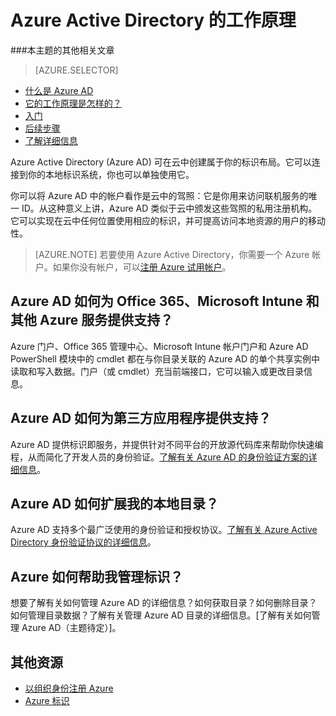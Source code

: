 <properties
	pageTitle="Azure Active Directory 的工作原理 | Azure"
	description="Azure Active Directory 可在云中创建属于你的标识布局。它可以连接到你的本地标识系统，你也可以单独使用它。"
	services="active-directory"
	documentationCenter=""
	authors="curtand"
	manager="stevenpo"
	editor=""/>

<tags 
	ms.service="active-directory" 
	ms.date="04/26/2016"
	wacn.date="07/26/2016"/>



# Azure Active Directory 的工作原理

###本主题的其他相关文章

> [AZURE.SELECTOR]
- [什么是 Azure AD](/documentation/articles/active-directory-whatis/)
- [它的工作原理是怎样的？](/documentation/articles/active-directory-works/)
- [入门](/documentation/articles/active-directory-get-started/)
- [后续步骤](/documentation/articles/active-directory-next-steps/)
- [了解详细信息](/documentation/articles/active-directory-learn-map/)


Azure Active Directory (Azure AD) 可在云中创建属于你的标识布局。它可以连接到你的本地标识系统，你也可以单独使用它。

你可以将 Azure AD 中的帐户看作是云中的驾照：它是你用来访问联机服务的唯一 ID。从这种意义上讲，Azure AD 类似于云中颁发这些驾照的私用注册机构。它可以实现在云中任何位置使用相应的标识，并可提高访问本地资源的用户的移动性。 

> [AZURE.NOTE] 若要使用 Azure Active Directory，你需要一个 Azure 帐户。如果你没有帐户，可以[注册 Azure 试用帐户](/pricing/1rmb-trial)。

## Azure AD 如何为 Office 365、Microsoft Intune 和其他 Azure 服务提供支持？
Azure 门户、Office 365 管理中心、Microsoft Intune 帐户门户和 Azure AD PowerShell 模块中的 cmdlet 都在与你目录关联的 Azure AD 的单个共享实例中读取和写入数据。门户（或 cmdlet）充当前端接口，它可以输入或更改目录信息。
## Azure AD 如何为第三方应用程序提供支持？
Azure AD 提供标识即服务，并提供针对不同平台的开放源代码库来帮助你快速编程，从而简化了开发人员的身份验证。[了解有关 Azure AD 的身份验证方案的详细信息](/documentation/articles/active-directory-authentication-scenarios/)。


## Azure AD 如何扩展我的本地目录？
Azure AD 支持多个最广泛使用的身份验证和授权协议。[了解有关 Azure Active Directory 身份验证协议的详细信息](/documentation/articles/active-directory-authentication-scenarios/)。

## Azure 如何帮助我管理标识？
想要了解有关如何管理 Azure AD 的详细信息？如何获取目录？如何删除目录？如何管理目录数据？了解有关管理 Azure AD 目录的详细信息。[了解有关如何管理 Azure AD（主题待定）]。

## 其他资源

* [以组织身份注册 Azure](/documentation/articles/sign-up-organization/)
* [Azure 标识](/documentation/articles/fundamentals-identity/)


<!---HONumber=Mooncake_0718_2016-->